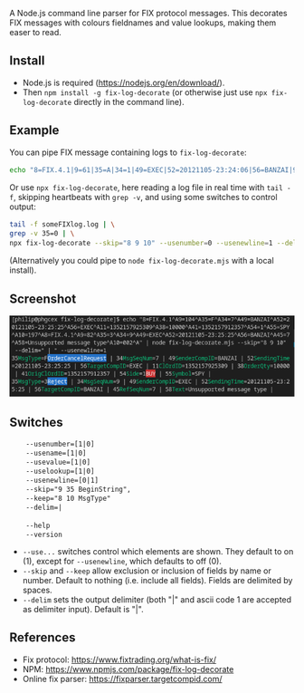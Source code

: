A Node.js command line parser for FIX protocol messages. This decorates FIX messages with colours fieldnames and value lookups, making them easer to read.

## Install

* Node.js is required (https://nodejs.org/en/download/).
* Then `npm install -g fix-log-decorate` (or otherwise just use `npx fix-log-decorate` directly in the command line).

## Example

You can pipe FIX message containing logs to `fix-log-decorate`:

```sh
echo "8=FIX.4.1|9=61|35=A|34=1|49=EXEC|52=20121105-23:24:06|56=BANZAI|98=0|108=30|10=003|" | fix-log-decorate
```

Or use `npx fix-log-decorate`, here reading a log file in real time with `tail -f`, skipping heartbeats with `grep -v`, and using some switches to control output:

```sh
tail -f someFIXlog.log | \
grep -v 35=0 | \
npx fix-log-decorate --skip="8 9 10" --usenumber=0 --usenewline=1 --delim=" "
```

(Alternatively you could pipe to `node fix-log-decorate.mjs` with a local install).

## Screenshot

![fix-log-decorate screenshot showing coloured field names and values on command line](./screenshot.png)

## Switches

```
    --usenumber=[1|0]
    --usename=[1|0]
    --usevalue=[1|0]
    --uselookup=[1|0]
    --usenewline=[0|1]
    --skip="9 35 BeginString",
    --keep="8 10 MsgType"
    --delim=|
    
    --help
    --version
```

* `--use...` switches control which elements are shown. They default to on (1), except for `--usenewline`, which defaults to off (0). 
* `--skip` and `--keep` allow exclusion or inclusion of fields by name or number. Default to nothing (i.e. include all fields). Fields are delimited by spaces.
* `--delim` sets the output delimiter (both "|" and ascii code 1 are accepted as delimiter input). Default is "|".

## References

* Fix protocol: https://www.fixtrading.org/what-is-fix/
* NPM: https://www.npmjs.com/package/fix-log-decorate
* Online fix parser: https://fixparser.targetcompid.com/
